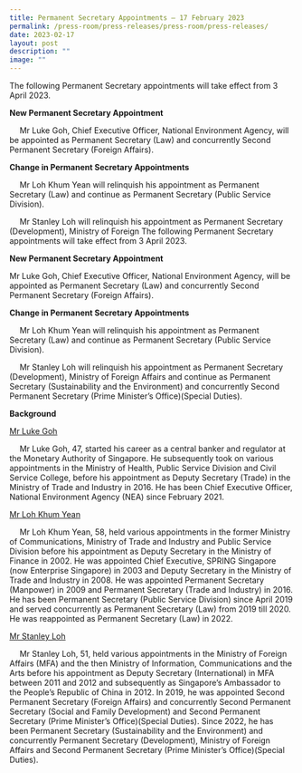 ```yaml
---
title: Permanent Secretary Appointments – 17 February 2023
permalink: /press-room/press-releases/press-room/press-releases/
date: 2023-02-17
layout: post
description: ""
image: ""
---
```

The following Permanent Secretary appointments will take effect from 3 April 2023.  
  
**New Permanent Secretary Appointment**  
  
  Mr Luke Goh, Chief Executive Officer, National Environment Agency, will be appointed as Permanent Secretary (Law) and concurrently Second Permanent Secretary (Foreign Affairs).  
  
**Change in Permanent Secretary Appointments**  
  
  Mr Loh Khum Yean will relinquish his appointment as Permanent Secretary (Law) and continue as Permanent Secretary (Public Service Division).&nbsp;  
  
  Mr Stanley Loh will relinquish his appointment as Permanent Secretary (Development), Ministry of Foreign The following Permanent Secretary appointments will take effect from 3 April 2023.  
  
**New Permanent Secretary Appointment**  
  
Mr Luke Goh, Chief Executive Officer, National Environment Agency, will be appointed as Permanent Secretary (Law) and concurrently Second Permanent Secretary (Foreign Affairs).  
  
**Change in Permanent Secretary Appointments**  
  
  Mr Loh Khum Yean will relinquish his appointment as Permanent Secretary (Law) and continue as Permanent Secretary (Public Service Division).&nbsp;  
  
  Mr Stanley Loh will relinquish his appointment as Permanent Secretary (Development), Ministry of Foreign Affairs and continue as Permanent Secretary (Sustainability and the Environment) and concurrently Second Permanent Secretary (Prime Minister’s Office)(Special Duties).&nbsp;  
  
  
**Background**  
  
<u>Mr Luke Goh</u>
  
  Mr Luke Goh, 47, started his career as a central banker and regulator at the Monetary Authority of Singapore. He subsequently took on various appointments in the Ministry of Health, Public Service Division and Civil Service College, before his appointment as Deputy Secretary (Trade) in the Ministry of Trade and Industry in 2016. He has been Chief Executive Officer, National Environment Agency (NEA) since February 2021.  
  
<u>Mr Loh Khum Yean </u> 
  
  Mr Loh Khum Yean, 58, held various appointments in the former Ministry of Communications, Ministry of Trade and Industry and Public Service Division before his appointment as Deputy Secretary in the Ministry of Finance in 2002. He was appointed Chief Executive, SPRING Singapore (now Enterprise Singapore) in 2003 and Deputy Secretary in the Ministry of Trade and Industry in 2008. He was appointed Permanent Secretary (Manpower) in 2009 and Permanent Secretary (Trade and Industry) in 2016. He has been Permanent Secretary (Public Service Division) since April 2019 and served concurrently as Permanent Secretary (Law) from 2019 till 2020. He was reappointed as Permanent Secretary (Law) in 2022.  
  
<u>Mr Stanley Loh</u>
  
  Mr Stanley Loh, 51, held various appointments in the Ministry of Foreign Affairs (MFA) and the then Ministry of Information, Communications and the Arts before his appointment as Deputy Secretary (International) in MFA between 2011 and 2012 and subsequently as Singapore’s Ambassador to the People’s Republic of China in 2012. In 2019, he was appointed Second Permanent Secretary (Foreign Affairs) and concurrently Second Permanent Secretary (Social and Family Development) and Second Permanent Secretary (Prime Minister’s Office)(Special Duties). Since 2022, he has been Permanent Secretary (Sustainability and the Environment) and concurrently Permanent Secretary (Development), Ministry of Foreign Affairs and Second Permanent Secretary (Prime Minister’s Office)(Special Duties).